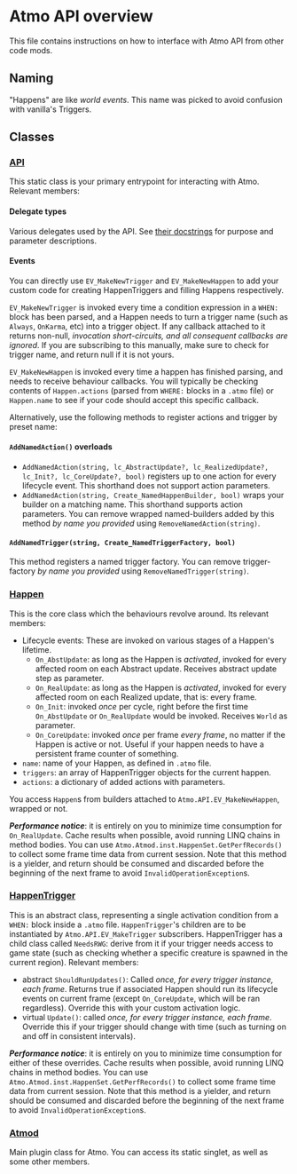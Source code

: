 # Atmo API overview

This file contains instructions on how to interface with Atmo API from other code mods.

## Naming

"Happens" are like *world events*. This name was picked to avoid confusion with vanilla's Triggers.

## Classes
### [API](src/API.cs)
This static class is your primary entrypoint for interacting with Atmo. Relevant members:
#### Delegate types
Various delegates used by the API. See [their docstrings](src/API.cs#L17) for purpose and parameter descriptions.

#### Events

You can directly use `EV_MakeNewTrigger` and `EV_MakeNewHappen` to add your custom code for creating HappenTriggers and filling Happens respectively.

`EV_MakeNewTrigger` is invoked every time a condition expression in a `WHEN:` block has been parsed, and a Happen needs to turn a trigger name (such as `Always`, `OnKarma`, etc) into a trigger object. If any callback attached to it returns non-null, *invocation short-circuits, and all consequent callbacks are ignored*. If you are subscribing to this manually, make sure to check for trigger name, and return null if it is not yours.

`EV_MakeNewHappen` is invoked every time a happen has finished parsing, and needs to receive behaviour callbacks. You will typically be checking contents of `Happen.actions` (parsed from `WHERE:` blocks in a `.atmo` file) or `Happen.name` to see if your code should accept this specific callback.

Alternatively, use the following methods to register actions and trigger by preset name:

#### `AddNamedAction()` overloads
- `AddNamedAction(string, lc_AbstractUpdate?, lc_RealizedUpdate?, lc_Init?, lc_CoreUpdate?, bool)` registers up to one action for every lifecycle event. This shorthand does not support action parameters.
- `AddNamedAction(string, Create_NamedHappenBuilder, bool)` wraps your builder on a matching name. This shorthand supports action parameters.
You can remove wrapped named-builders added by this method *by name you provided* using `RemoveNamedAction(string)`.

#### `AddNamedTrigger(string, Create_NamedTriggerFactory, bool)`
This method registers a named trigger factory. You can remove trigger-factory *by name you provided* using `RemoveNamedTrigger(string)`.

### [Happen](src/Happen.cs)
This is the core class which the behaviours revolve around. Its relevant members:

- Lifecycle events: These are invoked on various stages of a Happen's lifetime.
	- `On_AbstUpdate`: as long as the Happen is *activated*, invoked for every affected room on each Abstract update. Receives abstract update step as parameter.
	- `On_RealUpdate`: as long as the Happen is *activated*, invoked for every affected room on each Realized update, that is: every frame.
	- `On_Init`: invoked *once* per cycle, right before the first time `On_AbstUpdate` or `On_RealUpdate` would be invoked. Receives `World` as parameter.
	- `On_CoreUpdate`: invoked *once* per frame *every frame*, no matter if the Happen is active or not. Useful if your happen needs to have a persistent frame counter of something.
- `name`: name of your Happen, as defined in `.atmo` file.
- `triggers`: an array of HappenTrigger objects for the current happen.
- `actions`: a dictionary of added actions with parameters.

You access `Happen`s from builders attached to `Atmo.API.EV_MakeNewHappen`, wrapped or not.

***Performance notice***: it is entirely on you to minimize time consumption for `On_RealUpdate`. Cache results when possible, avoid running LINQ chains in method bodies. You can use `Atmo.Atmod.inst.HappenSet.GetPerfRecords()` to collect some frame time data from current session. Note that this method is a yielder, and return should be consumed and discarded before the beginning of the next frame to avoid `InvalidOperationException`s.

### [HappenTrigger](src/HappenTrigger.cs)
This is an abstract class, representing a single activation condition from a `WHEN:` block inside a `.atmo` file. `HappenTrigger`'s children are to be instantiated by `Atmo.API.EV_MakeTrigger` subscribers.
HappenTrigger has a child class called `NeedsRWG`: derive from it if your trigger needs access to game state (such as checking whether a specific creature is spawned in the current region).
Relevant members:

- abstract `ShouldRunUpdates()`: Called *once, for every trigger instance, each frame*. Returns true if associated Happen should run its lifecycle events on current frame (except `On_CoreUpdate`, which will be ran regardless). Override this with your custom activation logic.
- virtual `Update()`: called *once, for every trigger instance, each frame*. Override this if your trigger should change with time (such as turning on and off in consistent intervals).

***Performance notice***: it is entirely on you to minimize time consumption for either of these overrides. Cache results when possible, avoid running LINQ chains in method bodies. You can use `Atmo.Atmod.inst.HappenSet.GetPerfRecords()` to collect some frame time data from current session. Note that this method is a yielder, and return should be consumed and discarded before the beginning of the next frame to avoid `InvalidOperationException`s.

### [Atmod](src/Atmod.cs)
Main plugin class for Atmo. You can access its static singlet, as well as some other members.
